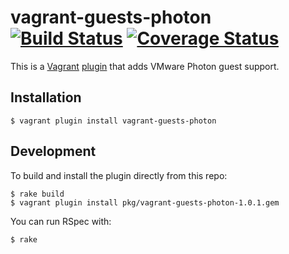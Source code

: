 # vagrant-guests-photon [![Build Status](https://travis-ci.org/vmware/vagrant-guests-photon.svg)](https://travis-ci.org/vmware/vagrant-guests-photon) [![Coverage Status](https://coveralls.io/repos/vmware/vagrant-guests-photon/badge.svg?branch=master&service=github)](https://coveralls.io/github/vmware/vagrant-guests-photon?branch=master)

This is a [Vagrant](http://www.vagrantup.com/) [plugin](http://docs.vagrantup.com/v2/plugins/index.html) that adds VMware Photon guest support.

## Installation

```
$ vagrant plugin install vagrant-guests-photon
```

## Development

To build and install the plugin directly from this repo:

```
$ rake build
$ vagrant plugin install pkg/vagrant-guests-photon-1.0.1.gem
```

You can run RSpec with:

```
$ rake
```
